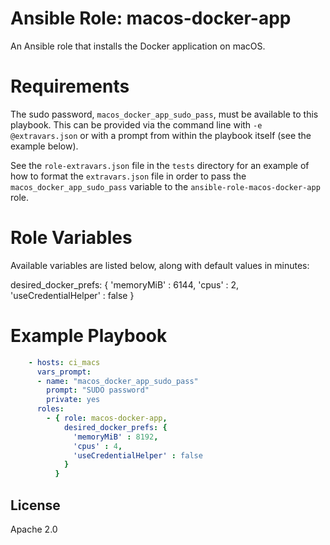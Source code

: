 # Ansible Role: macos-docker-app

An Ansible role that installs the Docker application on macOS.

# Requirements

The sudo password, `macos_docker_app_sudo_pass`, must be available to this playbook. This can be provided via the command line with `-e @extravars.json` or with a prompt from within the playbook itself (see the example below).

See the `role-extravars.json` file in the `tests` directory for an example of how to format the `extravars.json` file in order to pass the `macos_docker_app_sudo_pass` variable to the `ansible-role-macos-docker-app` role.

# Role Variables

Available variables are listed below, along with default values in minutes:

  desired_docker_prefs: { 'memoryMiB' : 6144, 'cpus' : 2, 'useCredentialHelper' : false  }

# Example Playbook

```yml
    - hosts: ci_macs
      vars_prompt:
      - name: "macos_docker_app_sudo_pass"
        prompt: "SUDO password"
        private: yes
      roles:
        - { role: macos-docker-app, 
            desired_docker_prefs: {
              'memoryMiB' : 8192,
              'cpus' : 4,
              'useCredentialHelper' : false
            }
          }
```
## License

Apache 2.0
